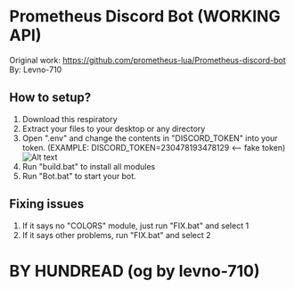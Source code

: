 # Prometheus Discord Bot (WORKING API)
Original work: https://github.com/prometheus-lua/Prometheus-discord-bot
By: Levno-710

## How to setup?
1. Download this respiratory
2. Extract your files to your desktop or any directory
3. Open ".env" and change the contents in "DISCORD_TOKEN" into your token. (EXAMPLE: DISCORD_TOKEN=230478193478129 <-- fake token)
![Alt text](https://media.discordapp.net/attachments/1072070520922701895/1073468174072283176/image.png "ENV")
4. Run "build.bat" to install all modules
5. Run "Bot.bat" to start your bot.

## Fixing issues
1. If it says no "COLORS" module, just run "FIX.bat" and select 1
2. If it says other problems, run "FIX.bat" and select 2

# BY HUNDREAD (og by levno-710)
